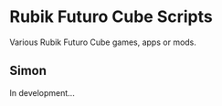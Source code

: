 Rubik Futuro Cube Scripts
=========================

Various Rubik Futuro Cube games, apps or mods.

Simon
-----

In development...
